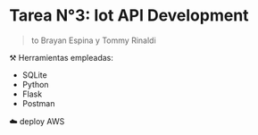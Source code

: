 # Tarea N°3: Iot API Development 
> to Brayan Espina y Tommy Rinaldi

:hammer_and_pick:	Herramientas empleadas:
- SQLite
- Python
- Flask
- Postman


:cloud: deploy AWS

